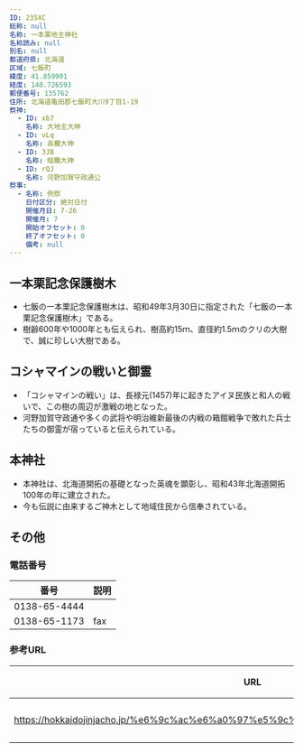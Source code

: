 ```yaml
---
ID: 235XC
総称: null
名称: 一本栗地主神社
名称読み: null
別名: null
都道府県: 北海道
区域: 七飯町
緯度: 41.859901
経度: 140.726593
郵便番号: 135762
住所: 北海道亀田郡七飯町大川9丁目1-19
祭神:
  - ID: xb7
    名称: 大地主大神
  - ID: vLq
    名称: 高龗大神
  - ID: 3JB
    名称: 暗龗大神
  - ID: rQJ
    名称: 河野加賀守政通公
祭事:
  - 名称: 例祭
    日付区分: 絶対日付
    開催月日: 7-26
    開催月: 7
    開始オフセット: 0
    終了オフセット: 0
    備考: null
---
```


## 一本栗記念保護樹木

- 七飯の一本栗記念保護樹木は、昭和49年3月30日に指定された「七飯の一本栗記念保護樹木」である。
- 樹齢600年や1000年とも伝えられ、樹高約15ｍ、直径約1.5ｍのクリの大樹で、誠に珍しい大樹である。

## コシャマインの戦いと御霊

- 「コシャマインの戦い」は、長禄元(1457)年に起きたアイヌ民族と和人の戦いで、この樹の周辺が激戦の地となった。
- 河野加賀守政通や多くの武将や明治維新最後の内戦の箱館戦争で敗れた兵士たちの御霊が宿っていると伝えられている。

## 本神社

- 本神社は、北海道開拓の基礎となった英魂を顕彰し、昭和43年北海道開拓100年の年に建立された。
- 今も伝説に由来するご神木として地域住民から信奉されている。

## その他

### 電話番号

| 番号         | 説明 |
| ------------ | ---- |
| 0138-65-4444 |      |
| 0138-65-1173 | fax  |

### 参考URL

| URL                                                                                 | 説明   |
| ----------------------------------------------------------------------------------- | ------ |
| https://hokkaidojinjacho.jp/%e6%9c%ac%e6%a0%97%e5%9c%b0%e4%b8%bb%e7%a5%9e%e7%a4%be/ | 神社庁 |
